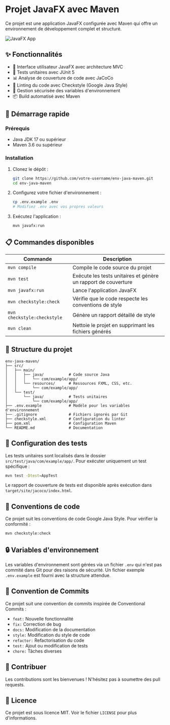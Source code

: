 # Projet JavaFX avec Maven

Ce projet est une application JavaFX configurée avec Maven qui offre un environnement de développement complet et structuré.

![JavaFX App](https://via.placeholder.com/600x300?text=Application+JavaFX)

## ✨ Fonctionnalités

- 📱 Interface utilisateur JavaFX avec architecture MVC
- 🧪 Tests unitaires avec JUnit 5
- 📊 Analyse de couverture de code avec JaCoCo
- 🧹 Linting du code avec Checkstyle (Google Java Style)
- 🔐 Gestion sécurisée des variables d'environnement
- 📦 Build automatisé avec Maven

## 🚀 Démarrage rapide

### Prérequis

- Java JDK 17 ou supérieur
- Maven 3.6 ou supérieur

### Installation

1. Clonez le dépôt :
   ```bash
   git clone https://github.com/votre-username/env-java-maven.git
   cd env-java-maven
   ```

2. Configurez votre fichier d'environnement :
   ```bash
   cp .env.example .env
   # Modifiez .env avec vos propres valeurs
   ```

3. Exécutez l'application :
   ```bash
   mvn javafx:run
   ```

## 📋 Commandes disponibles

| Commande | Description |
|----------|-------------|
| `mvn compile` | Compile le code source du projet |
| `mvn test` | Exécute les tests unitaires et génère un rapport de couverture |
| `mvn javafx:run` | Lance l'application JavaFX |
| `mvn checkstyle:check` | Vérifie que le code respecte les conventions de style |
| `mvn checkstyle:checkstyle` | Génère un rapport détaillé de style |
| `mvn clean` | Nettoie le projet en supprimant les fichiers générés |

## 📁 Structure du projet

```
env-java-maven/
├── src/
│   ├── main/
│   │   ├── java/           # Code source Java
│   │   │   └── com/example/app/
│   │   └── resources/      # Ressources FXML, CSS, etc.
│   │       └── com/example/app/
│   └── test/
│       └── java/           # Tests unitaires
│           └── com/example/app/
├── .env.example            # Modèle pour les variables d'environnement
├── .gitignore              # Fichiers ignorés par Git
├── checkstyle.xml          # Configuration du linter
├── pom.xml                 # Configuration Maven
└── README.md               # Documentation
```

## 🔧 Configuration des tests

Les tests unitaires sont localisés dans le dossier `src/test/java/com/example/app/`. Pour exécuter uniquement un test spécifique :

```bash
mvn test -Dtest=AppTest
```

Le rapport de couverture de tests est disponible après exécution dans `target/site/jacoco/index.html`.

## 🎨 Conventions de code

Ce projet suit les conventions de code Google Java Style. Pour vérifier la conformité :

```bash
mvn checkstyle:check
```

## 🔒 Variables d'environnement

Les variables d'environnement sont gérées via un fichier `.env` qui n'est pas commité dans Git pour des raisons de sécurité. Un fichier exemple `.env.example` est fourni avec la structure attendue.

## 📝 Convention de Commits

Ce projet suit une convention de commits inspirée de Conventional Commits :

- `feat:` Nouvelle fonctionnalité
- `fix:` Correction de bug
- `docs:` Modification de la documentation
- `style:` Modification du style de code
- `refactor:` Refactorisation du code
- `test:` Ajout ou modification de tests
- `chore:` Tâches diverses

## 🤝 Contribuer

Les contributions sont les bienvenues ! N'hésitez pas à soumettre des pull requests.

## 📄 Licence

Ce projet est sous licence MIT. Voir le fichier `LICENSE` pour plus d'informations.